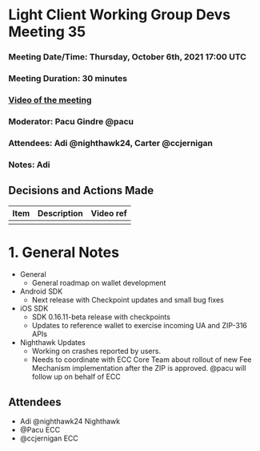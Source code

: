 # Light Client Working Group Devs Meeting 35
### Meeting Date/Time: Thursday, October 6th, 2021 17:00 UTC
### Meeting Duration: 30 minutes
### [Video of the meeting](not-recorded)
### Moderator: Pacu Gindre @pacu
### Attendees: Adi @nighthawk24, Carter @ccjernigan
### Notes: Adi

## Decisions and Actions Made
| Item | Description | Video ref |
| ------------- | ----------- | --------- |
| | ||


# 1. General Notes
* General
  - General roadmap on wallet development
* Android SDK
  - Next release with Checkpoint updates and small bug fixes
* iOS SDK
  - SDK 0.16.11-beta release with checkpoints
  - Updates to reference wallet to exercise incoming UA and ZIP-316 APIs
* Nighthawk Updates
  - Working on crashes reported by users.
  - Needs to coordinate with ECC Core Team about rollout of new Fee Mechanism implementation
  after the ZIP is approved.  @pacu will follow up on behalf of ECC 


## Attendees
* Adi @nighthawk24 Nighthawk
* @Pacu ECC
* @ccjernigan ECC